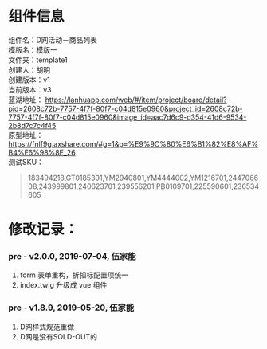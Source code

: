 # 组件信息
组件名：D网活动－商品列表 <br/>
模版名：模版一 <br/>
文件夹：template1 <br/>
创建人：胡明 <br/>
创建版本：v1 <br/>
当前版本：v3 <br/>
蓝湖地址：
https://lanhuapp.com/web/#/item/project/board/detail?pid=2608c72b-7757-4f7f-80f7-c04d815e0960&project_id=2608c72b-7757-4f7f-80f7-c04d815e0960&image_id=aac7d6c9-d354-41d6-9534-2b8d7c7c4f45 <br/>
原型地址：
https://fnlf9g.axshare.com/#g=1&p=%E9%9C%80%E6%B1%82%E8%AF%B4%E6%98%8E_26 <br/>
测试SKU：  
>183494218,GT0185301,YM2940801,YM4444002,YM1216701,244706608,243999801,240623701,239556201,PB0109701,225590601,236534605
 
   
# 修改记录：
   
### pre - v2.0.0, 2019-07-04, 伍家能
1. form 表单重构，折扣标配置项统一
2. index.twig 升级成 vue 组件

### pre - v1.8.9, 2019-05-20, 伍家能
1. D网样式规范重做
2. D网是没有SOLD-OUT的

